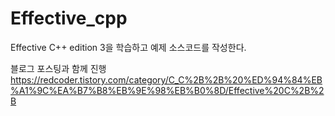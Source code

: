 # Effective_cpp
Effective C++ edition 3을 학습하고 예제 소스코드를 작성한다.

블로그 포스팅과 함께 진행
https://redcoder.tistory.com/category/C_C%2B%2B%20%ED%94%84%EB%A1%9C%EA%B7%B8%EB%9E%98%EB%B0%8D/Effective%20C%2B%2B
